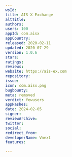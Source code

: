 ```yaml
---
wsId: 
title: AIS-X Exchange
altTitle: 
authors: 
users: 100
appId: com.aisx
appCountry: 
released: 2020-02-11
updated: 2020-07-29
version: 1.0.6
stars: 
ratings: 
reviews: 
website: https://ais-ex.com
repository: 
issue: 
icon: com.aisx.png
bugbounty: 
meta: removed
verdict: fewusers
appHashes: 
date: 2024-02-05
signer: 
reviewArchive: 
twitter: 
social: 
redirect_from: 
developerName: Vnext
features: 

---
```


